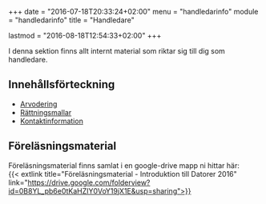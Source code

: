 +++
date = "2016-07-18T20:33:24+02:00"
menu = "handledarinfo"
module = "handledarinfo"
title = "Handledare"

lastmod = "2016-08-18T12:54:33+02:00"
+++

I denna sektion finns allt internt material som riktar sig till dig som handledare.

## Innehållsförteckning
- [Arvodering](arvodering)
- [Rättningsmallar](rattningsmallar)
- [Kontaktinformation](kontakt)

## Föreläsningsmaterial
Föreläsningsmaterial finns samlat i en google-drive mapp ni hittar här:  
{{< extlink title="Föreläsningsmaterial - Introduktion till Datorer 2016"
link="https://drive.google.com/folderview?id=0B8YL_pb6e0tKaHZIY0VoY19jX1E&usp=sharing">}}
